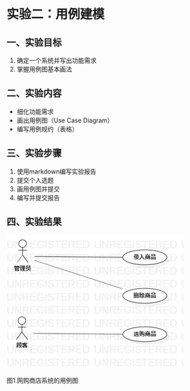 # 实验二：用例建模

## 一、实验目标

1. 确定一个系统并写出功能需求
2. 掌握用例图基本画法

## 二、实验内容

- 细化功能需求
- 画出用例图（Use Case Diagram）
- 编写用例规约（表格）

## 三、实验步骤

1. 使用markdown编写实验报告
2. 提交个人选题
3. 画用例图并提交
4. 编写并提交报告

## 四、实验结果

![用例图](./Lab2_UseCaseDiagram1.jpg)

图1.网购商店系统的用例图
